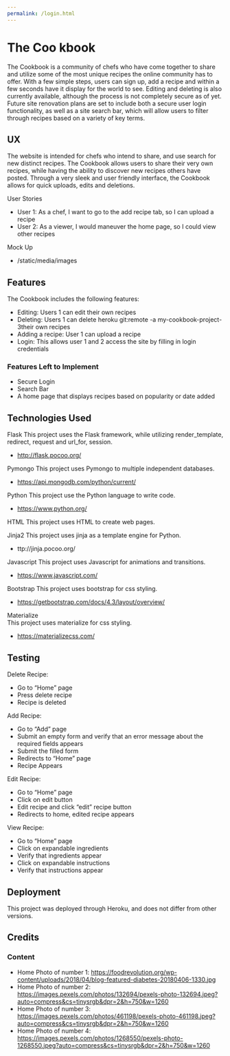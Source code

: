 ```yaml
---
permalink: /login.html
---
```


# The Coo kbook
The Cookbook is a community of chefs who have come together to share and utilize some of the most unique recipes the online community has to offer. With a few simple steps, users can sign up, add a recipe and within a few seconds have it display for the world to see. Editing and deleting is also currently available, although the process is not completely secure as of yet. Future site renovation plans are set to include both a secure user login functionality, as well as a site search bar, which will allow users to filter through recipes based on a variety of key terms.

## UX
The website is intended for chefs who intend to share, and use search for new distinct recipes.
The Cookbook allows users to share their very own recipes, while having the ability to discover new recipes others have posted. Through a very sleek and user friendly interface, the Cookbook allows for quick uploads, edits and deletions.

User Stories
* User 1: As a chef, I want to go to the add recipe tab, so I can upload a recipe
* User 2: As a viewer, I would maneuver the home page, so I could view other recipes

Mock Up
* /static/media/images

## Features
The Cookbook includes the following features:
* Editing: Users 1 can edit their own recipes 
* Deleting: Users 1 can delete heroku git:remote -a my-cookbook-project-3their own recipes 
* Adding a recipe: User 1 can upload a recipe
* Login: This allows user 1 and 2 access the site by filling in login credentials 


### Features Left to Implement
* Secure Login
* Search Bar
* A home page that displays recipes based on popularity or date added 

## Technologies Used
Flask
This project uses the Flask framework, while utilizing render_template, redirect, request and url_for, session. 
* http://flask.pocoo.org/

Pymongo
This project uses Pymongo to multiple independent databases. 
* https://api.mongodb.com/python/current/

Python
This project use the Python language to write code. 
* https://www.python.org/

HTML
This project uses HTML to create web pages.

Jinja2
This project uses jinja as a template engine for Python.
* ttp://jinja.pocoo.org/

Javascript
This project uses Javascript for animations and transitions.
* https://www.javascript.com/

Bootstrap 
This project uses bootstrap for css styling.
* https://getbootstrap.com/docs/4.3/layout/overview/

Materialize  
This project uses materialize for css styling.
* https://materializecss.com/

## Testing
Delete Recipe:
* Go to “Home” page
* Press delete recipe 
* Recipe is deleted 

Add Recipe:
* Go to “Add” page
* Submit an empty form and verify that an error message about the required fields appears
* Submit the filled form 
* Redirects to “Home” page
* Recipe Appears

Edit Recipe:
* Go to “Home” page
* Click on edit button
* Edit recipe and click “edit” recipe button
* Redirects to home, edited recipe appears

View Recipe:
* Go to “Home” page
* Click on expandable ingredients 
* Verify that ingredients appear
* Click on expandable instructions 
* Verify that instructions appear


## Deployment
This project was deployed through Heroku, and does not differ from other versions. 


## Credits
### Content
* Home Photo of number 1: https://foodrevolution.org/wp-content/uploads/2018/04/blog-featured-diabetes-20180406-1330.jpg
* Home Photo of number 2: https://images.pexels.com/photos/132694/pexels-photo-132694.jpeg?auto=compress&cs=tinysrgb&dpr=2&h=750&w=1260
* Home Photo of number 3: https://images.pexels.com/photos/461198/pexels-photo-461198.jpeg?auto=compress&cs=tinysrgb&dpr=2&h=750&w=1260
* Home Photo of number 4: https://images.pexels.com/photos/1268550/pexels-photo-1268550.jpeg?auto=compress&cs=tinysrgb&dpr=2&h=750&w=1260
